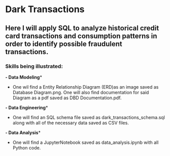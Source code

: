# **Dark Transactions**
## **Here I will apply SQL to analyze historical credit card transactions and consumption patterns in order to identify possible fraudulent transactions.**

### **Skills being illustrated:**

**- Data Modeling***
- One wil find a Entity Relationship Diagram (ERD)as an image saved as Database Diagram.png. One will also find documentation for said Diagram as a pdf saved as DBD Documentation.pdf. 

**- Data Engineering***
- One will find an SQL schema file saved as dark_transactions_schema.sql along with all of the necessary data saved as CSV files.

**- Data Analysis***
- One will find a JupyterNotebook saved as data_analysis.ipynb with all Python code.
